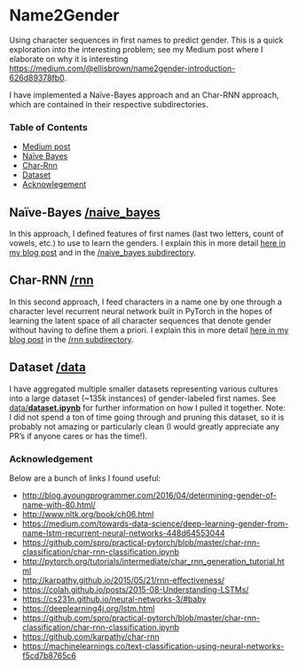 # Name2Gender

Using character sequences in first names to predict gender. This is a quick exploration into the interesting problem; see my Medium post where I elaborate on why it is interesting https://medium.com/@ellisbrown/name2gender-introduction-626d89378fb0.

I have implemented a Naïve-Bayes approach and an Char-RNN approach, which are contained in their respective subdirectories.

### Table of Contents
- <a href='https://goo.gl/1dxe5A'>Medium post</a>
- <a href='#naïve-bayes-naive_bayes'>Naïve Bayes</a>
- <a href='#char-rnn-rnn'>Char-Rnn</a>
- <a href='#dataset-data'>Dataset</a>
- <a href='#acknowledgement'>Acknowlegement</a>


## Naïve-Bayes [/naive_bayes](https://github.com/ellisbrown/name2gender/tree/master/naive_bayes)
In this approach, I defined features of first names (last two letters, count of vowels, etc.) to use to learn the genders. I explain this in more detail [here in my blog post](https://medium.com/@ellisbrown/name2gender-introduction-626d89378fb0#9dfc) and in the [/naive_bayes subdirectory](https://github.com/ellisbrown/name2gender/blob/master/naive_bayes).

## Char-RNN [/rnn](https://github.com/ellisbrown/name2gender/tree/master/rnn)
In this second approach, I feed characters in a name one by one through a character level recurrent neural network built in PyTorch in the hopes of learning the latent space of all character sequences that denote gender without having to define them a priori. I explain this in more detail [here in my blog post](https://medium.com/@ellisbrown/name2gender-introduction-626d89378fb0#019f) in the [/rnn subdirectory](https://github.com/ellisbrown/name2gender/blob/master/rnn).

## Dataset [/data](https://github.com/ellisbrown/name2gender/tree/master/data)
I have aggregated multiple smaller datasets representing various cultures into a large dataset (~135k instances) of gender-labeled first names. See [data/**dataset.ipynb**](https://github.com/ellisbrown/name2gender/blob/master/data/dataset.ipynb) for further information on how I pulled it together. Note: I did not spend a ton of time going through and pruning this dataset, so it is probably not amazing or particularly clean (I would greatly appreciate any PR’s if anyone cares or has the time!).


### Acknowledgement
Below are a bunch of links I found useful:
* http://blog.ayoungprogrammer.com/2016/04/determining-gender-of-name-with-80.html/
* http://www.nltk.org/book/ch06.html
* https://medium.com/towards-data-science/deep-learning-gender-from-name-lstm-recurrent-neural-networks-448d64553044
* https://github.com/spro/practical-pytorch/blob/master/char-rnn-classification/char-rnn-classification.ipynb
* http://pytorch.org/tutorials/intermediate/char_rnn_generation_tutorial.html
* http://karpathy.github.io/2015/05/21/rnn-effectiveness/
* https://colah.github.io/posts/2015-08-Understanding-LSTMs/
* https://cs231n.github.io/neural-networks-3/#baby
* https://deeplearning4j.org/lstm.html
* https://github.com/spro/practical-pytorch/blob/master/char-rnn-classification/char-rnn-classification.ipynb
* https://github.com/karpathy/char-rnn
* https://machinelearnings.co/text-classification-using-neural-networks-f5cd7b8765c6



